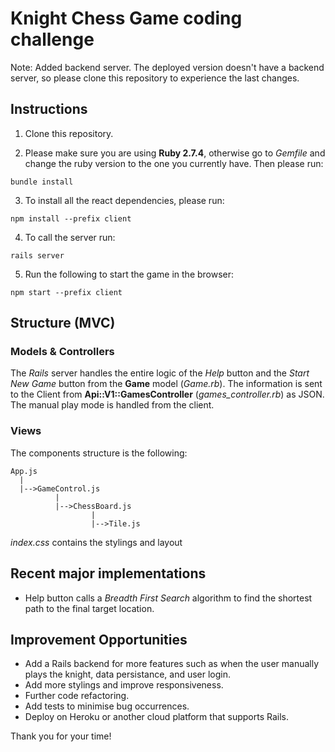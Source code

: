 # Knight Chess Game coding challenge

Note: Added backend server. The deployed version doesn't have a backend server, so please clone this repository to experience the last changes.

## Instructions

1. Clone this repository.

2. Please make sure you are using **Ruby 2.7.4**, otherwise go to *Gemfile* and change the ruby version to the one you currently have. Then please run:

```
bundle install
```

3. To install all the react dependencies, please run:
```
npm install --prefix client
```

4. To call the server run:

```
rails server
```

5. Run the following to start the game in the browser:
```
npm start --prefix client
```

## Structure (MVC)

### Models & Controllers
The *Rails* server handles the entire logic of the *Help* button and the *Start New Game* button from the **Game** model (*Game.rb*). The information is sent to the Client from  **Api::V1::GamesController** (*games_controller.rb*) as JSON. The manual play mode is handled from the client.

### Views
The components structure is the following:

```
App.js
  |
  |-->GameControl.js
          |
          |-->ChessBoard.js
                  |
                  |-->Tile.js
```

*index.css* contains the stylings and layout

## Recent major implementations
- Help button calls a *Breadth First Search* algorithm to find the shortest path to the final target location.

## Improvement Opportunities
- Add a Rails backend for more features such as when the user manually plays the knight, data persistance, and user login.
- Add more stylings and improve responsiveness.
- Further code refactoring.
- Add tests to minimise bug occurrences.
- Deploy on Heroku or another cloud platform that supports Rails. 

Thank you for your time!